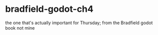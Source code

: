 # bradfield-godot-ch4
the one that's actually important for Thursday; from the Bradfield godot book not mine
